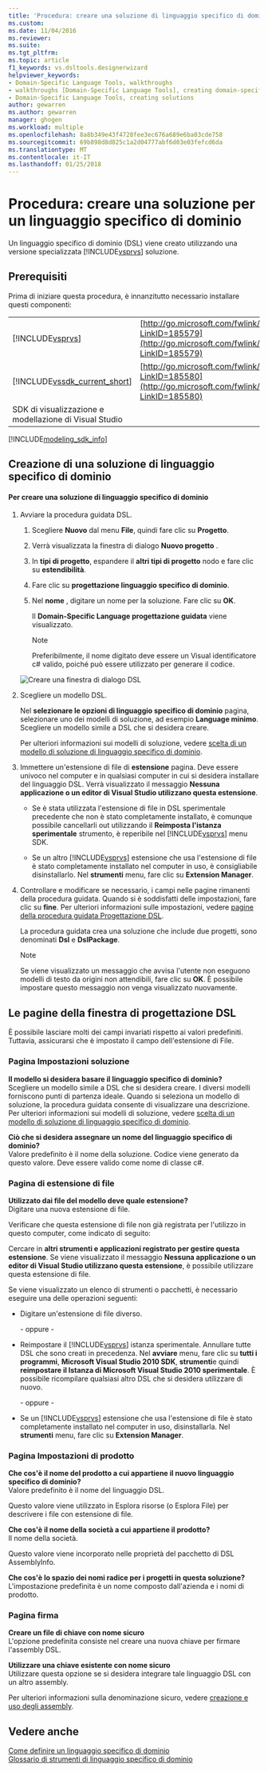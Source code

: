```yaml
---
title: 'Procedura: creare una soluzione di linguaggio specifico di dominio | Documenti Microsoft'
ms.custom: 
ms.date: 11/04/2016
ms.reviewer: 
ms.suite: 
ms.tgt_pltfrm: 
ms.topic: article
f1_keywords: vs.dsltools.designerwizard
helpviewer_keywords:
- Domain-Specific Language Tools, walkthroughs
- walkthroughs [Domain-Specific Language Tools], creating domain-specific language
- Domain-Specific Language Tools, creating solutions
author: gewarren
ms.author: gewarren
manager: ghogen
ms.workload: multiple
ms.openlocfilehash: 8a8b349e43f4728fee3ec676a689e6ba03cde758
ms.sourcegitcommit: 69b898d8d825c1a2d04777abf6d03e03fefcd6da
ms.translationtype: MT
ms.contentlocale: it-IT
ms.lasthandoff: 01/25/2018
---
```

# <a name="how-to-create-a-domain-specific-language-solution"></a>Procedura: creare una soluzione per un linguaggio specifico di dominio
Un linguaggio specifico di dominio (DSL) viene creato utilizzando una versione specializzata [!INCLUDE[vsprvs](../code-quality/includes/vsprvs_md.md)] soluzione.  
  
## <a name="prerequisites"></a>Prerequisiti  
 Prima di iniziare questa procedura, è innanzitutto necessario installare questi componenti:  
  
|||  
|-|-|  
|[!INCLUDE[vsprvs](../code-quality/includes/vsprvs_md.md)]|[http://go.microsoft.com/fwlink/?LinkID=185579](http://go.microsoft.com/fwlink/?LinkID=185579)|  
|[!INCLUDE[vssdk_current_short](../modeling/includes/vssdk_current_short_md.md)]|[http://go.microsoft.com/fwlink/?LinkID=185580](http://go.microsoft.com/fwlink/?LinkID=185580)|  
|SDK di visualizzazione e modellazione di Visual Studio||  


[!INCLUDE[modeling_sdk_info](includes/modeling_sdk_info.md)]

  
## <a name="creating-a-domain-specific-language-solution"></a>Creazione di una soluzione di linguaggio specifico di dominio  
  
#### <a name="to-create-a-domain-specific-language-solution"></a>Per creare una soluzione di linguaggio specifico di dominio  
  
1.  Avviare la procedura guidata DSL.  
  
    1.  Scegliere **Nuovo** dal menu **File**, quindi fare clic su **Progetto**.  
  
    2.  Verrà visualizzata la finestra di dialogo **Nuovo progetto** .  
  
    3.  In **tipi di progetto**, espandere il **altri tipi di progetto** nodo e fare clic su **estendibilità**.  
  
    4.  Fare clic su **progettazione linguaggio specifico di dominio**.  
  
    5.  Nel **nome** , digitare un nome per la soluzione. Fare clic su **OK**.  
  
         Il **Domain-Specific Language progettazione guidata** viene visualizzato.  
  
        > [!NOTE]
        >  Preferibilmente, il nome digitato deve essere un Visual identificatore c# valido, poiché può essere utilizzato per generare il codice.  
  
     ![Creare una finestra di dialogo DSL](../modeling/media/create_dsldialog.png "Create_DSLDialog")  
  
2.  Scegliere un modello DSL.  
  
     Nel **selezionare le opzioni di linguaggio specifico di dominio** pagina, selezionare uno dei modelli di soluzione, ad esempio **Language minimo**. Scegliere un modello simile a DSL che si desidera creare.  
  
     Per ulteriori informazioni sui modelli di soluzione, vedere [scelta di un modello di soluzione di linguaggio specifico di dominio](../modeling/choosing-a-domain-specific-language-solution-template.md).  
  
3.  Immettere un'estensione di file di **estensione** pagina. Deve essere univoco nel computer e in qualsiasi computer in cui si desidera installare del linguaggio DSL. Verrà visualizzato il messaggio **Nessuna applicazione o un editor di Visual Studio utilizzano questa estensione**.  
  
    -   Se è stata utilizzata l'estensione di file in DSL sperimentale precedente che non è stato completamente installato, è comunque possibile cancellarli out utilizzando il **Reimposta l'istanza sperimentale** strumento, è reperibile nel [!INCLUDE[vsprvs](../code-quality/includes/vsprvs_md.md)] menu SDK.  
  
    -   Se un altro [!INCLUDE[vsprvs](../code-quality/includes/vsprvs_md.md)] estensione che usa l'estensione di file è stato completamente installato nel computer in uso, è consigliabile disinstallarlo. Nel **strumenti** menu, fare clic su **Extension Manager**.  
  
4.  Controllare e modificare se necessario, i campi nelle pagine rimanenti della procedura guidata. Quando si è soddisfatti delle impostazioni, fare clic su **fine**. Per ulteriori informazioni sulle impostazioni, vedere [pagine della procedura guidata Progettazione DSL](#settings).  
  
     La procedura guidata crea una soluzione che include due progetti, sono denominati **Dsl** e **DslPackage**.  
  
    > [!NOTE]
    >  Se viene visualizzato un messaggio che avvisa l'utente non eseguono modelli di testo da origini non attendibili, fare clic su **OK**. È possibile impostare questo messaggio non venga visualizzato nuovamente.  
  
##  <a name="settings"></a>Le pagine della finestra di progettazione DSL  
 È possibile lasciare molti dei campi invariati rispetto ai valori predefiniti. Tuttavia, assicurarsi che è impostato il campo dell'estensione di File.  
  
### <a name="solution-settings-page"></a>Pagina Impostazioni soluzione  
 **Il modello si desidera basare il linguaggio specifico di dominio?**  
 Scegliere un modello simile a DSL che si desidera creare. I diversi modelli forniscono punti di partenza ideale. Quando si seleziona un modello di soluzione, la procedura guidata consente di visualizzare una descrizione. Per ulteriori informazioni sui modelli di soluzione, vedere [scelta di un modello di soluzione di linguaggio specifico di dominio](../modeling/choosing-a-domain-specific-language-solution-template.md).  
  
 **Ciò che si desidera assegnare un nome del linguaggio specifico di dominio?**  
 Valore predefinito è il nome della soluzione. Codice viene generato da questo valore. Deve essere valido come nome di classe c#.  
  
### <a name="file-extension-page"></a>Pagina di estensione di file  
 **Utilizzato dai file del modello deve quale estensione?**  
 Digitare una nuova estensione di file.  
  
 Verificare che questa estensione di file non già registrata per l'utilizzo in questo computer, come indicato di seguito:  
  
 Cercare in **altri strumenti e applicazioni registrato per gestire questa estensione**. Se viene visualizzato il messaggio **Nessuna applicazione o un editor di Visual Studio utilizzano questa estensione**, è possibile utilizzare questa estensione di file.  
  
 Se viene visualizzato un elenco di strumenti o pacchetti, è necessario eseguire una delle operazioni seguenti:  
  
-   Digitare un'estensione di file diverso.  
  
     \- oppure -  
  
-   Reimpostare il [!INCLUDE[vsprvs](../code-quality/includes/vsprvs_md.md)] istanza sperimentale. Annullare tutte DSL che sono creati in precedenza. Nel **avviare** menu, fare clic su **tutti i programmi**, **Microsoft Visual Studio 2010 SDK**, **strumenti**e quindi **reimpostare il Istanza di Microsoft Visual Studio 2010 sperimentale**. È possibile ricompilare qualsiasi altro DSL che si desidera utilizzare di nuovo.  
  
     \- oppure -  
  
-   Se un [!INCLUDE[vsprvs](../code-quality/includes/vsprvs_md.md)] estensione che usa l'estensione di file è stato completamente installato nel computer in uso, disinstallarla. Nel **strumenti** menu, fare clic su **Extension Manager**.  
  
### <a name="product-settings-page"></a>Pagina Impostazioni di prodotto  
 **Che cos'è il nome del prodotto a cui appartiene il nuovo linguaggio specifico di dominio?**  
 Valore predefinito è il nome del linguaggio DSL.  
  
 Questo valore viene utilizzato in Esplora risorse (o Esplora File) per descrivere i file con estensione di file.  
  
 **Che cos'è il nome della società a cui appartiene il prodotto?**  
 Il nome della società.  
  
 Questo valore viene incorporato nelle proprietà del pacchetto di DSL AssemblyInfo.  
  
 **Che cos'è lo spazio dei nomi radice per i progetti in questa soluzione?**  
 L'impostazione predefinita è un nome composto dall'azienda e i nomi di prodotto.  
  
### <a name="signing-page"></a>Pagina firma  
 **Creare un file di chiave con nome sicuro**  
 L'opzione predefinita consiste nel creare una nuova chiave per firmare l'assembly DSL.  
  
 **Utilizzare una chiave esistente con nome sicuro**  
 Utilizzare questa opzione se si desidera integrare tale linguaggio DSL con un altro assembly.  
  
 Per ulteriori informazioni sulla denominazione sicuro, vedere [creazione e uso degli assembly](http://go.microsoft.com/fwlink/?LinkId=186073).  

## <a name="see-also"></a>Vedere anche

[Come definire un linguaggio specifico di dominio](../modeling/how-to-define-a-domain-specific-language.md)  
[Glossario di strumenti di linguaggio specifico di dominio](http://msdn.microsoft.com/ca5e84cb-a315-465c-be24-76aa3df276aa)
